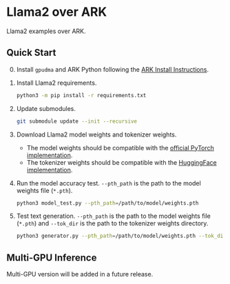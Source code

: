 # Llama2 over ARK

Llama2 examples over ARK.

## Quick Start

0. Install `gpudma` and ARK Python following the [ARK Install Instructions](../../docs/install.md).

1. Install Llama2 requirements.

    ```bash
    python3 -m pip install -r requirements.txt
    ```

2. Update submodules.

    ```bash
    git submodule update --init --recursive
    ```

3. Download Llama2 model weights and tokenizer weights.
    * The model weights should be compatible with the [official PyTorch implementation](https://github.com/facebookresearch/llama/blob/main/llama/model.py).
    * The tokenizer weights should be compatible with the [HuggingFace implementation](https://huggingface.co/meta-llama).

4. Run the model accuracy test. `--pth_path` is the path to the model weights file (`*.pth`).

    ```bash
    python3 model_test.py --pth_path=/path/to/model/weights.pth
    ```

5. Test text generation. `--pth_path` is the path to the model weights file (`*.pth`) and `--tok_dir` is the path to the tokenizer weights directory.

    ```bash
    python3 generator.py --pth_path=/path/to/model/weights.pth --tok_dir=/path/to/tokenizer/weights
    ```

## Multi-GPU Inference

Multi-GPU version will be added in a future release.
